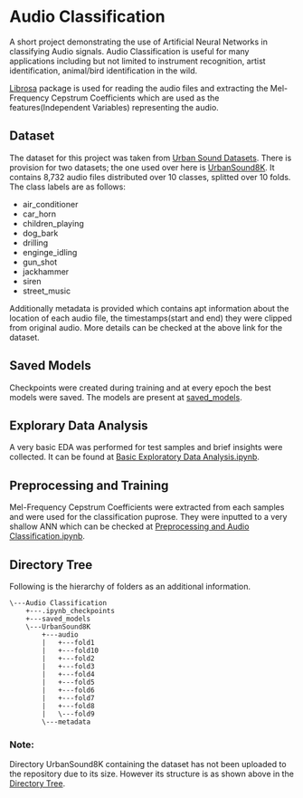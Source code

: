 # Audio Classification
A short project demonstrating the use of Artificial Neural Networks in classifying Audio signals. Audio Classification is useful for many applications including but not limited to instrument recognition, artist identification, animal/bird identification in the wild. 

[Librosa](https://librosa.org/doc/latest/index.html) package is used for reading the audio files and extracting the Mel-Frequency Cepstrum Coefficients which are used as the features(Independent Variables) representing the audio.

## Dataset
The dataset for this project was taken from [Urban Sound Datasets](https://urbansounddataset.weebly.com/). There is provision for two datasets; the one used over here is [UrbanSound8K](https://urbansounddataset.weebly.com/urbansound8k.html). It contains 8,732 audio files distributed over 10 classes, splitted over 10 folds. The class labels are as follows:
* air_conditioner
* car_horn
* children_playing
* dog_bark
* drilling
* enginge_idling
* gun_shot
* jackhammer
* siren
* street_music

Additionally metadata is provided which contains apt information about the location of each audio file, the timestamps(start and end) they were clipped from original audio. More details can be checked at the above link for the dataset.

## Saved Models
Checkpoints were created during training and at every epoch the best models were saved. The models are present at [saved_models](https://github.com/keew13/AI-Explorations/tree/main/Audio%20Classification/saved_models).

## Explorary Data Analysis
A very basic EDA was performed for test samples and brief insights were collected. It can be found at [Basic Exploratory Data Analysis.ipynb](https://github.com/keew13/AI-Explorations/blob/main/Audio%20Classification/Basic%20Explorary%20Data%20Analysis.ipynb).

## Preprocessing and Training
Mel-Frequency Cepstrum Coefficients were extracted from each samples and were used for the classification puprose. They were inputted to a very shallow ANN which can be checked at [Preprocessing and Audio Classification.ipynb](https://github.com/keew13/AI-Explorations/blob/main/Audio%20Classification/Preprocessing%20and%20Audio%20Classification.ipynb).

## Directory Tree
Following is the hierarchy of folders as an additional information.
```
\---Audio Classification
    +---.ipynb_checkpoints
    +---saved_models
    \---UrbanSound8K
        +---audio
        |   +---fold1
        |   +---fold10
        |   +---fold2
        |   +---fold3
        |   +---fold4
        |   +---fold5
        |   +---fold6
        |   +---fold7
        |   +---fold8
        |   \---fold9
        \---metadata
```
### Note:
Directory UrbanSound8K containing the dataset has not been uploaded to the repository due to its size. However its structure is as shown above in the [Directory Tree](https://github.com/keew13/AI-Explorations/blob/main/Audio%20Classification/README.md#directory-tree).
